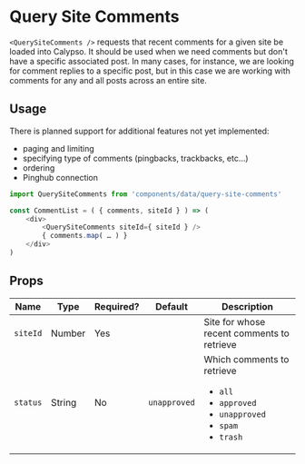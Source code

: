 Query Site Comments
================

`<QuerySiteComments />` requests that recent comments for a given site be loaded into Calypso.
It should be used when we need comments but don't have a specific associated post.
In many cases, for instance, we are looking for comment replies to a specific post, but in this case we are working with comments for any and all posts across an entire site.

## Usage

There is planned support for additional features not yet implemented:
 - paging and limiting
 - specifying type of comments (pingbacks, trackbacks, etc…)
 - ordering
 - Pinghub connection

```js
import QuerySiteComments from 'components/data/query-site-comments'

const CommentList = ( { comments, siteId } ) => (
	<div>
		<QuerySiteComments siteId={ siteId } />
		{ comments.map( … ) }
	</div>
)
```

## Props

| Name | Type | Required? | Default | Description |
| --- | --- | --- | --- | --- |
| `siteId` | Number | Yes | | Site for whose recent comments to retrieve |
| `status` | String | No | `unapproved` | Which comments to retrieve<br /> <ul><li>`all`</li><li>`approved`</li><li>`unapproved`</li><li>`spam`</li><li>`trash`</li></ul> |
